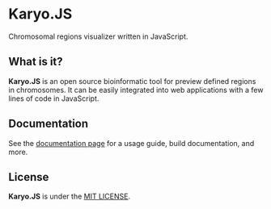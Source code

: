 # Karyo.JS

Chromosomal regions visualizer written in JavaScript.

## What is it?

**Karyo.JS** is an open source bioinformatic tool for preview defined regions in chromosomes. It can be easily integrated into web applications with a few lines of code in JavaScript.

## Documentation

See the [documentation page](./docs/) for a usage guide, build documentation, and more. 


## License

**Karyo.JS** is under the [MIT LICENSE](LICENSE).
